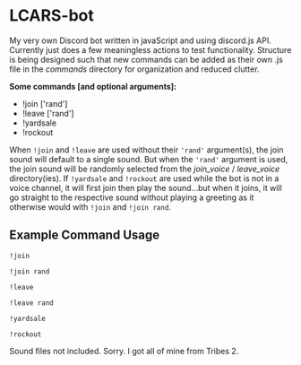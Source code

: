 # LCARS-bot
My very own Discord bot written in javaScript and using discord.js API.
Currently just does a few meaningless actions to test functionality.
Structure is being designed such that new commands can be added as their own .js file in the *commands* directory for organization and reduced clutter.


**Some commands [and optional arguments]:**
- !join ['rand']
- !leave ['rand']
- !yardsale
- !rockout

When `!join` and `!leave` are used without their `'rand'` argument(s), the join sound will default to a single sound. But when the `'rand'` argument is used, the join sound will be randomly selected from the *join_voice* / *leave_voice* directory(ies). If `!yardsale` and `!rockout` are used while the bot is not in a voice channel, it will first join then play the sound...but when it joins, it will go straight to the respective sound without playing a greeting as it otherwise would with `!join` and `!join rand`.



## Example Command Usage
`!join`

`!join rand`

`!leave`

`!leave rand`

`!yardsale`

`!rockout`


Sound files not included. Sorry. I got all of mine from Tribes 2.
